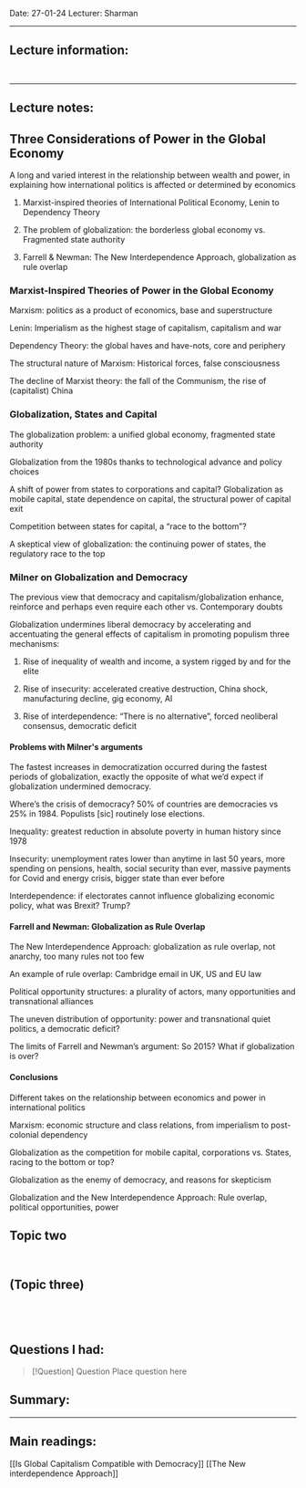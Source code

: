 Date: 27-01-24
Lecturer: Sharman

---
## Lecture information:

```ad-tldr


```


---
## Lecture notes:

## Three Considerations of Power in the Global Economy

A long and varied interest in the relationship between wealth and power, in explaining how international politics is affected or determined by economics

1. Marxist-inspired theories of International Political Economy, Lenin to Dependency Theory

2. The problem of globalization: the borderless global economy vs. Fragmented state authority

3. Farrell & Newman: The New Interdependence Approach, globalization as rule overlap 


### Marxist-Inspired Theories of Power in the Global Economy

Marxism: politics as a product of economics, base and superstructure

Lenin: Imperialism as the highest stage of capitalism, capitalism and war

Dependency Theory: the global haves and have-nots, core and periphery

The structural nature of Marxism: Historical forces, false consciousness

The decline of Marxist theory: the fall of the Communism, the rise of 
(capitalist) China



### Globalization, States and Capital

The globalization problem: a unified global economy, fragmented state authority

Globalization from the 1980s thanks to technological advance and policy choices 

A shift of power from states to corporations and capital? Globalization as mobile capital, state dependence on capital, the structural power of capital exit

Competition between states for capital, a “race to the bottom”?

A skeptical view of globalization: the continuing power of states, the regulatory race to the top


### Milner on Globalization and Democracy

The previous view that democracy and capitalism/globalization enhance, reinforce and perhaps even require each other vs. Contemporary doubts

Globalization undermines liberal democracy by accelerating and accentuating the general effects of capitalism in promoting populism three mechanisms:

1. Rise of inequality of wealth and income, a system rigged by and for the elite

2. Rise of insecurity: accelerated creative destruction, China shock, manufacturing decline, gig economy, AI 

3. Rise of interdependence: “There is no alternative”, forced neoliberal consensus, democratic deficit

#### Problems with Milner's arguments

The fastest increases in democratization occurred during the fastest periods of globalization, exactly the opposite of what we’d expect if globalization undermined democracy.

Where’s the crisis of democracy? 50% of countries are democracies vs 25% in 1984. Populists [sic] routinely lose elections.

Inequality: greatest reduction in absolute poverty in human history since 1978

Insecurity: unemployment rates lower than anytime in last 50 years, more spending on pensions, health, social security than ever, massive payments for Covid and energy crisis, bigger state than ever before

Interdependence: if electorates cannot influence globalizing economic policy, what was Brexit? Trump? 



#### Farrell and Newman: Globalization as Rule Overlap

The New Interdependence Approach: globalization as rule overlap, not anarchy, too many rules not too few

An example of rule overlap: Cambridge email in UK, US and EU law

Political opportunity structures: a plurality of actors, many opportunities and transnational alliances

The uneven distribution of opportunity: power and transnational quiet politics, a democratic deficit?

The limits of Farrell and Newman’s argument: So 2015? What if globalization is over?


#### Conclusions

Different takes on the relationship between economics and power in international politics

Marxism: economic structure and class relations, from imperialism to post-colonial dependency

Globalization as the competition for mobile capital, corporations vs. States, racing to the bottom or top?

Globalization as the enemy of democracy, and reasons for skepticism

Globalization and the New Interdependence Approach: Rule overlap, political opportunities, power
## Topic two

```ad-quote


```

## (Topic three)

```ad-important


```

```ad-error


```


## Questions I had:

> [!Question] Question
> Place question here


## Summary:

---

## Main readings:

[[Is Global Capitalism Compatible with Democracy]]
[[The New interdependence Approach]] 